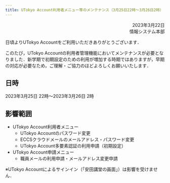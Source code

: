 ```yaml
---
title: UTokyo Account利用者メニュー等のメンテナンス（3月25日22時～3月26日2時）
---
```


<div style="text-align: right;">2023年3月22日</div>
<div style="text-align: right;">情報システム本部</div>

日頃よりUTokyo Accountをご利用いただきありがとうございます．

このたび，UTokyo Accountの利用者管理機能においてメンテナンスが必要となりました．新学期で初期設定のための利用が増加する時期ではありますが，早期の対応が必要なため，ご理解・ご協力のほどよろしくお願いいたします．

## 日時

2023年3月25日 22時～2023年3月26日 2時

## 影響範囲

- UTokyo Account利用者メニュー
    - UTokyo Accountのパスワード変更
    - ECCSクラウドメールのメールアドレス・パスワード変更
    - UTokyo Account多要素認証の利用申請（初期設定）
- UTokyo Account申請メニュー
    - 職員メールの利用申請・メールアドレス変更申請

※UTokyo Accountによるサインイン（「安田講堂の画面」）は影響を受けません．
